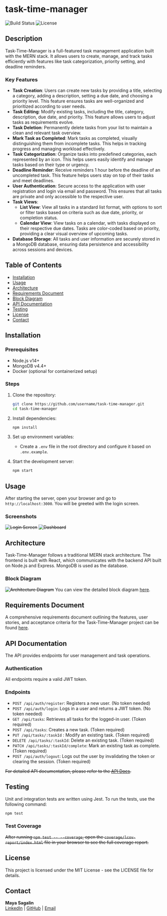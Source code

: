 # task-time-manager
![Build Status](https://img.shields.io/badge/build-passing-brightgreen)
![License](https://img.shields.io/badge/license-MIT-blue)

## Description
Task-Time-Manager is a full-featured task management application built with the MERN stack. It allows users to create, manage, and track tasks efficiently with features like task categorization, priority setting, and deadline reminders.

### Key Features
- **Task Creation**: Users can create new tasks by providing a title, selecting a category, adding a description, setting a due date, and choosing a priority level. This feature ensures tasks are well-organized and prioritized according to user needs.
- **Task Editing**: Modify existing tasks, including the title, category, description, due date, and priority. This feature allows users to adjust tasks as requirements evolve.
- **Task Deletion**: Permanently delete tasks from your list to maintain a clean and relevant task overview.
- **Mark Task as Completed**: Mark tasks as completed, visually distinguishing them from incomplete tasks. This helps in tracking progress and managing workload effectively.
- **Task Categorization**: Organize tasks into predefined categories, each represented by an icon. This helps users easily identify and manage tasks based on their type or urgency.
- **Deadline Reminder**: Receive reminders 1 hour before the deadline of an uncompleted task. This feature helps users stay on top of their tasks and meet deadlines.
- **User Authentication**: Secure access to the application with user registration and login via email and password. This ensures that all tasks are private and only accessible to the respective user.
- **Task Views**:
  - **List View**: View all tasks in a standard list format, with options to sort or filter tasks based on criteria such as due date, priority, or completion status.
  - **Calendar View**: View tasks on a calendar, with tasks displayed on their respective due dates. Tasks are color-coded based on priority, providing a clear visual overview of upcoming tasks.
- **Database Storage**: All tasks and user information are securely stored in a MongoDB database, ensuring data persistence and accessibility across sessions and devices.

## Table of Contents
- [Installation](#installation)
- [Usage](#usage)
- [Architecture](#architecture)
- [Requirements Document](#requirements-document)
- [Block Diagram](#block-diagram)
- [API Documentation](#api-documentation)
- [Testing](#testing)
- [License](#license)
- [Contact](#contact)

## Installation

### Prerequisites
- Node.js v14+
- MongoDB v4.4+
- Docker (optional for containerized setup)

### Steps
1. Clone the repository:
    ```bash
    git clone https://github.com/username/task-time-manager.git
    cd task-time-manager
    ```

2. Install dependencies:
    ```bash
    npm install
    ```

3. Set up environment variables:
    - Create a `.env` file in the root directory and configure it based on `.env.example`.

4. Start the development server:
    ```bash
    npm start
    ```

## Usage
After starting the server, open your browser and go to `http://localhost:3000`. You will be greeted with the login screen.

### Screenshots
~~![Login Screen](path/to/login-screenshot.png)~~
~~![Dashboard](path/to/dashboard-screenshot.png)~~

## Architecture
Task-Time-Manager follows a traditional MERN stack architecture. The frontend is built with React, which communicates with the backend API built on Node.js and Express. MongoDB is used as the database.

### Block Diagram
~~![Architecture Diagram](path/to/architecture-diagram.png)~~
You can view the detailed block diagram [here](https://github.com/MaykaS/task-time-manager/wiki/Block-Diagram).

## Requirements Document
A comprehensive requirements document outlining the features, user stories, and acceptance criteria for the Task-Time-Manager project can be found [here](https://github.com/MaykaS/task-time-manager/wiki/Requirement-Document).

## API Documentation
The API provides endpoints for user management and task operations.

### Authentication
All endpoints require a valid JWT token.

### Endpoints
- `POST /api/auth/register`: Registers a new user. (No token needed)
- `POST /api/auth/login`: Logs in a user and returns a JWT token. (No token needed)
- `GET /api/tasks`: Retrieves all tasks for the logged-in user. (Token required)
- `POST /api/tasks`: Creates a new task. (Token required)
- `PUT /api/tasks/:taskId` : Modify an existing task. (Token required)
- `DELETE /api/tasks/:taskId`: Delete an existing task. (Token required)
- `PATCH /api/tasks/:taskId/complete`: Mark an existing task as complete. (Token required)
- `POST /api/auth/logout`: Logs out the user by invalidating the token or clearing the session. (Token required)

~~For detailed API documentation, please refer to the [API Docs](link-to-swagger-or-postman-collection).~~

## Testing
Unit and integration tests are written using Jest. To run the tests, use the following command:

```bash
npm test
```

### Test Coverage
~~After running `npm test -- --coverage`, open the `coverage/lcov-report/index.html` file in your browser to see the full coverage report.~~

## License
This project is licensed under the MIT License - see the LICENSE file for details.

## Contact
**Maya Sagalin**  
[LinkedIn](https://www.linkedin.com/in/maya-sagalin-/) | [GitHub](https://github.com/MaykaS) | [Email](mailto:mayasag10@gmail.com)
